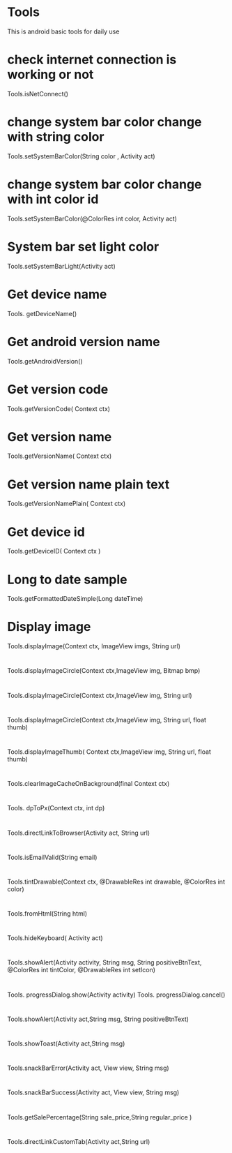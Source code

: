 # Tools
This is android basic tools for daily use

# check internet connection is working or not
Tools.isNetConnect()

# change system bar color change with string color
Tools.setSystemBarColor(String color , Activity act)

# change system bar color change with int color id
Tools.setSystemBarColor(@ColorRes int color, Activity act)

# System bar set light color
Tools.setSystemBarLight(Activity act)

# Get device name
Tools. getDeviceName()

# Get android version name
Tools.getAndroidVersion()

# Get version code
Tools.getVersionCode( Context ctx) 

# Get version name
Tools.getVersionName( Context ctx)

# Get version name plain text
Tools.getVersionNamePlain( Context ctx)

# Get device id
Tools.getDeviceID( Context ctx )


# Long to date sample
Tools.getFormattedDateSimple(Long dateTime)

# Display image
Tools.displayImage(Context ctx, ImageView imgs, String url)

# 
Tools.displayImageCircle(Context ctx,ImageView img, Bitmap bmp) 

# 
Tools.displayImageCircle(Context ctx,ImageView img, String url)

#
Tools.displayImageCircle(Context ctx,ImageView img, String url, float thumb)

# 
Tools.displayImageThumb( Context ctx,ImageView img, String url, float thumb) 

# 
Tools.clearImageCacheOnBackground(final Context ctx)

# 
Tools. dpToPx(Context ctx, int dp)

#
Tools.directLinkToBrowser(Activity act, String url)

# 
Tools.isEmailValid(String email) 

# 
Tools.tintDrawable(Context ctx, @DrawableRes int drawable, @ColorRes int color) 

# 
Tools.fromHtml(String html)

#
Tools.hideKeyboard( Activity act)

# 
Tools.showAlert(Activity activity, String msg, String positiveBtnText, @ColorRes int tintColor, @DrawableRes int setIcon)

# 
Tools. progressDialog.show(Activity activity)
Tools. progressDialog.cancel()

#
Tools.showAlert(Activity act,String msg, String positiveBtnText)

# 
Tools.showToast(Activity act,String msg) 

# 
Tools.snackBarError(Activity act, View view, String msg)

#
Tools.snackBarSuccess(Activity act, View view, String msg)

# 
Tools.getSalePercentage(String sale_price,String regular_price )

# 
Tools.directLinkCustomTab(Activity act,String url)




